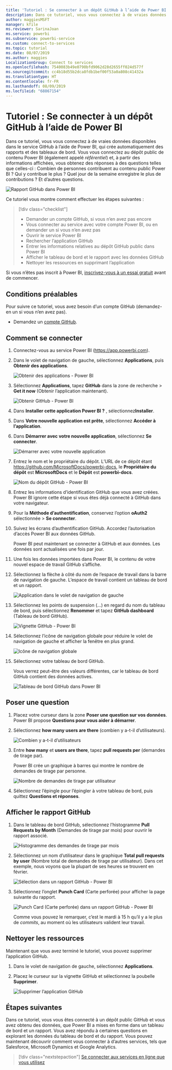 ```yaml
---
title: 'Tutoriel : Se connecter à un dépôt GitHub à l’aide de Power BI'
description: Dans ce tutoriel, vous vous connectez à de vraies données disponibles dans le service GitHub à l’aide de Power BI, qui crée automatiquement des rapports et des tableaux de bord.
author: maggiesMSFT
manager: kfile
ms.reviewer: SarinaJoan
ms.service: powerbi
ms.subservice: powerbi-service
ms.custom: connect-to-services
ms.topic: tutorial
ms.date: 08/07/2019
ms.author: maggies
LocalizationGroup: Connect to services
ms.openlocfilehash: 7540083b49e0790bfd9062d28d2655ff024d577f
ms.sourcegitcommit: cc4b18d55b2dca8fdb1bef00f53a0a808c41432a
ms.translationtype: HT
ms.contentlocale: fr-FR
ms.lasthandoff: 08/09/2019
ms.locfileid: "68867154"
---
```

# <a name="tutorial-connect-to-a-github-repo-with-power-bi"></a>Tutoriel : Se connecter à un dépôt GitHub à l’aide de Power BI
Dans ce tutoriel, vous vous connectez à de vraies données disponibles dans le service GitHub à l’aide de Power BI, qui crée automatiquement des rapports et des tableaux de bord. Vous vous connectez au dépôt public de contenu Power BI (également appelé *référentiel*) et, à partir des informations affichées, vous obtenez des réponses à des questions telles que celles-ci : Combien de personnes contribuent au contenu public Power BI ? Qui y contribue le plus ? Quel jour de la semaine enregistre le plus de contributions ? Et d’autres questions. 

![Rapport GitHub dans Power BI](media/service-tutorial-connect-to-github/power-bi-github-app-tutorial-punch-card.png)

Ce tutoriel vous montre comment effectuer les étapes suivantes :

> [!div class="checklist"]
> * Demander un compte GitHub, si vous n’en avez pas encore 
> * Vous connecter au service avec votre compte Power BI, ou en demander un si vous n’en avez pas
> * Ouvrir le service Power BI
> * Rechercher l’application GitHub
> * Entrer les informations relatives au dépôt GitHub public dans Power BI
> * Afficher le tableau de bord et le rapport avec les données GitHub
> * Nettoyer les ressources en supprimant l’application

Si vous n’êtes pas inscrit à Power BI, [inscrivez-vous à un essai gratuit](https://app.powerbi.com/signupredirect?pbi_source=web) avant de commencer.

## <a name="prerequisites"></a>Conditions préalables

Pour suivre ce tutoriel, vous avez besoin d’un compte GitHub (demandez-en un si vous n’en avez pas). 

- Demandez un [compte GitHub](https://docs.microsoft.com/contribute/get-started-setup-github).


## <a name="how-to-connect"></a>Comment se connecter
1. Connectez-vous au service Power BI (https://app.powerbi.com). 
2. Dans le volet de navigation de gauche, sélectionnez **Applications**, puis **Obtenir des applications**.
   
   ![Obtenir des applications - Power BI](media/service-tutorial-connect-to-github/power-bi-github-app-tutorial.png) 

3. Sélectionnez **Applications**, tapez **GitHub** dans la zone de recherche > **Get it now** (Obtenir l’application maintenant).
   
   ![Obtenir GitHub - Power BI](media/service-tutorial-connect-to-github/power-bi-github-app-tutorial-app-source.png) 

4. Dans **Installer cette application Power BI ?** , sélectionnez**Installer**.
5. Dans **Votre nouvelle application est prête**, sélectionnez **Accéder à l’application**.
6. Dans **Démarrer avec votre nouvelle application**, sélectionnez **Se connecter**.

    ![Démarrer avec votre nouvelle application](media/service-tutorial-connect-to-github/power-bi-new-app-connect-get-started.png)

7. Entrez le nom et le propriétaire du dépôt. L’URL de ce dépôt étant https://github.com/MicrosoftDocs/powerbi-docs, le **Propriétaire du dépôt** est **MicrosoftDocs** et le **Dépôt** est **powerbi-docs**. 
   
    ![Nom du dépôt GitHub - Power BI](media/service-tutorial-connect-to-github/power-bi-github-app-tutorial-connect.png)

5. Entrez les informations d’identification GitHub que vous avez créées. Power BI ignore cette étape si vous êtes déjà connecté à GitHub dans votre navigateur. 

6. Pour la **Méthode d’authentification**, conservez l’option **oAuth2** sélectionnée \> **Se connecter**.

7. Suivez les écrans d’authentification GitHub. Accordez l’autorisation d’accès Power BI aux données GitHub.
   
   Power BI peut maintenant se connecter à GitHub et aux données.  Les données sont actualisées une fois par jour.

8. Une fois les données importées dans Power BI, le contenu de votre nouvel espace de travail GitHub s’affiche. 
9. Sélectionnez la flèche à côté du nom de l’espace de travail dans la barre de navigation de gauche. L’espace de travail contient un tableau de bord et un rapport. 

    ![Application dans le volet de navigation de gauche](media/service-tutorial-connect-to-github/power-bi-github-app-tutorial-left-nav-expanded.png)

10. Sélectionnez les points de suspension (...) en regard du nom du tableau de bord, puis sélectionnez **Renommer** et tapez **GitHub dashboard** (Tableau de bord GitHub).
 
    ![Vignette GitHub - Power BI](media/service-tutorial-connect-to-github/power-bi-github-app-tutorial-left-nav.png) 

8. Sélectionnez l’icône de navigation globale pour réduire le volet de navigation de gauche et afficher la fenêtre en plus grand.

    ![Icône de navigation globale](media/service-tutorial-connect-to-github/power-bi-global-navigation-icon.png)

10. Sélectionnez votre tableau de bord GitHub.
    
    Vous verrez peut-être des valeurs différentes, car le tableau de bord GitHub contient des données actives.

    ![Tableau de bord GitHub dans Power BI](media/service-tutorial-connect-to-github/power-bi-github-app-tutorial-new-dashboard.png)

    

## <a name="ask-a-question"></a>Poser une question

1. Placez votre curseur dans la zone **Poser une question sur vos données**. Power BI propose **Questions pour vous aider à démarrer**. 

1. Sélectionnez **how many users are there** (combien y a-t-il d’utilisateurs).
 
    ![Combien y a-t-il d’utilisateurs](media/service-tutorial-connect-to-github/power-bi-github-app-tutorial-qna-how-many-users.png)

13. Entre **how many** et **users are there**, tapez **pull requests per** (demandes de tirage par). 

     Power BI crée un graphique à barres qui montre le nombre de demandes de tirage par personne.

    ![Nombre de demandes de tirage par utilisateur](media/service-tutorial-connect-to-github/power-bi-github-app-tutorial-qna-how-many-prs.png)


13. Sélectionnez l’épingle pour l’épingler à votre tableau de bord, puis quittez **Questions et réponses**.

## <a name="view-the-github-report"></a>Afficher le rapport GitHub 

1. Dans le tableau de bord GitHub, sélectionnez l’histogramme **Pull Requests by Month** (Demandes de tirage par mois) pour ouvrir le rapport associé.

    ![Histogramme des demandes de tirage par mois](media/service-tutorial-connect-to-github/power-bi-github-app-tutorial-column-chart.png)

2. Sélectionnez un nom d’utilisateur dans le graphique **Total pull requests by user** (Nombre total de demandes de tirage par utilisateur). Dans cet exemple, nous voyons que la plupart de ses heures se trouvent en février.

    ![Sélection dans un rapport GitHub - Power BI](media/service-tutorial-connect-to-github/power-bi-github-app-tutorial-cross-filter-total-prs.png)

3. Sélectionnez l’onglet **Punch Card** (Carte perforée) pour afficher la page suivante du rapport. 
 
    ![Punch Card (Carte perforée) dans un rapport GitHub - Power BI](media/service-tutorial-connect-to-github/power-bi-github-app-tutorial-tues-3pm.png)

    Comme vous pouvez le remarquer, c’est le mardi à 15 h qu’il y a le plus de *commits*, au moment où les utilisateurs valident leur travail.

## <a name="clean-up-resources"></a>Nettoyer les ressources

Maintenant que vous avez terminé le tutoriel, vous pouvez supprimer l’application GitHub. 

1. Dans le volet de navigation de gauche, sélectionnez **Applications**.
2. Placez le curseur sur la vignette GitHub et sélectionnez la poubelle **Supprimer**.

    ![Supprimer l’application GitHub](media/service-tutorial-connect-to-github/power-bi-github-app-tutorial-delete.png)

## <a name="next-steps"></a>Étapes suivantes

Dans ce tutoriel, vous vous êtes connecté à un dépôt public GitHub et vous avez obtenu des données, que Power BI a mises en forme dans un tableau de bord et un rapport. Vous avez répondu à certaines questions en explorant les données du tableau de bord et du rapport. Vous pouvez maintenant découvrir comment vous connecter à d’autres services, tels que Salesforce, Microsoft Dynamics et Google Analytics. 
 
> [!div class="nextstepaction"]
> [Se connecter aux services en ligne que vous utilisez](service-connect-to-services.md)


